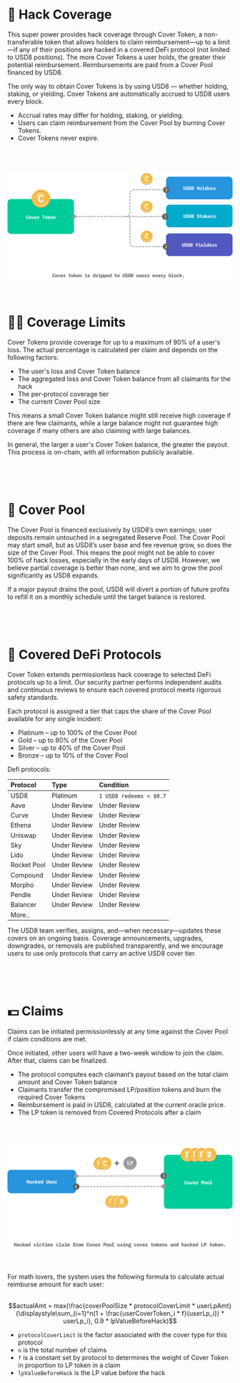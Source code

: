 # <span class="emoji">🥷</span> Hack Coverage

This super power provides hack coverage through Cover Token, a non-transferable token that allows holders to claim reimbursement—up to a limit—if any of their positions are hacked in a covered DeFi protocol (not limited to USD8 positions). The more Cover Tokens a user holds, the greater their potential reimbursement. Reimbursements are paid from a Cover Pool financed by USD8.

The only way to obtain Cover Tokens is by using USD8 — whether holding, staking, or yielding. Cover Tokens are automatically accrued to USD8 users every block.

- Accrual rates may differ for holding, staking, or yielding.
- Users can claim reimbursement from the Cover Pool by burning Cover Tokens.
- Cover Tokens never expire.

<br/>
<br/>
<br/>

<img src="./assets/dripDiagram.png" />
<br/>
<br/>
<br/>

# <span class="emoji">👌🏽</span> Coverage Limits

Cover Tokens provide coverage for up to a maximum of 90% of a user's loss. The actual percentage is calculated per claim and depends on the following factors:

- The user's loss and Cover Token balance
- The aggregated loss and Cover Token balance from all claimants for the hack
- The per-protocol coverage tier
- The current Cover Pool size

This means a small Cover Token balance might still receive high coverage if there are few claimants, while a large balance might not guarantee high coverage if many others are also claiming with large balances.

In general, the larger a user's Cover Token balance, the greater the payout. This process is on-chain, with all information publicly available.

<br/>
<br/>
<br/>

# <span class="emoji">👛</span> Cover Pool

The Cover Pool is financed exclusively by USD8’s own earnings; user deposits remain untouched in a segregated Reserve Pool. The Cover Pool may start small, but as USD8’s user base and fee revenue grow, so does the size of the Cover Pool. This means the pool might not be able to cover 100% of hack losses, especially in the early days of USD8. However, we believe partial coverage is better than none, and we aim to grow the pool significantly as USD8 expands.

If a major payout drains the pool, USD8 will divert a portion of future profits to refill it on a monthly schedule until the target balance is restored.

<br/>
<br/>
<br/>

# <span class="emoji">🤞</span> Covered DeFi Protocols

Cover Token extends permissionless hack coverage to selected DeFi protocols up to a limit. Our security partner performs independent audits and continuous reviews to ensure each covered protocol meets rigorous safety standards.

Each protocol is assigned a tier that caps the share of the Cover Pool available for any single incident:

- Platinum – up to 100% of the Cover Pool
- Gold – up to 80% of the Cover Pool
- Silver – up to 40% of the Cover Pool
- Bronze – up to 10% of the Cover Pool

Defi protocols:

| Protocol | Type | Condition |
|:---|:---|:---|
| USD8 | Platinum | `1 USD8 redeems < $0.7`  |
| Aave  |Under Review  | Under Review |
| Curve |Under Review  | Under Review |
| Ethena |Under Review  | Under Review |
| Uniswap |Under Review  | Under Review |
| Sky |Under Review  | Under Review |
| Lido |Under Review  | Under Review |
| Rocket Pool |Under Review  | Under Review |
| Compound |Under Review  | Under Review |
| Morpho |Under Review  | Under Review |
| Pendle|Under Review  | Under Review |
| Balancer |Under Review  | Under Review |
| More.. |  |  |



The USD8 team verifies, assigns, and—when necessary—updates these covers on an ongoing basis. Coverage announcements, upgrades, downgrades, or removals are published transparently, and we encourage users to use only protocols that carry an active USD8 cover tier.

<br/>
<br/>
<br/>

# <span class="emoji">💵</span> Claims

Claims can be initiated permissionlessly at any time against the Cover Pool if claim conditions are met.

Once initiated, other users will have a two-week window to join the claim. After that, claims can be finalized.


- The protocol computes each claimant’s payout based on the total claim amount and Cover Token balance
- Claimants transfer the compromised LP/position tokens and burn the required Cover Tokens
- Reimbursement is paid in USD8, calculated at the current oracle price.
- The LP token is removed from Covered Protocols after a claim
<br/>
<br/>
<br/>

<img src="./assets/claim.png" />
<br/>
<br/>
<br/>

For math lovers, the system uses the following formula to calculate actual reimburse amount for each user: <br/><br/>

$$actualAmt = max(\frac{coverPoolSize * protocolCoverLimit * userLpAmt}{\displaystyle\sum_{i=1}^n(1 + \frac{userCoverToken_i * f}{userLp_i}) * userLp_i}, 0.9 * lpValueBeforeHack)$$

- `protocolCoverLimit` is the factor associated with the cover type for this protocol
- `n` is the total number of claims
- `f` is a constant set by protocol to determines the weight of Cover Token in proportion to LP token in a claim
- `lpValueBeforeHack` is the LP value before the hack



